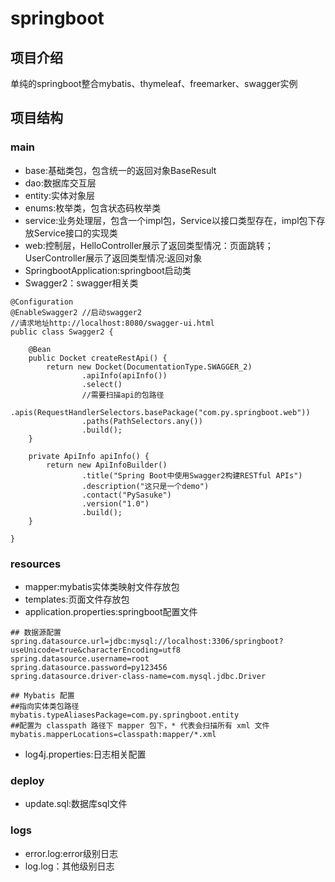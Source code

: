 # springboot
## 项目介绍
单纯的springboot整合mybatis、thymeleaf、freemarker、swagger实例
## 项目结构
### main
- base:基础类包，包含统一的返回对象BaseResult
- dao:数据库交互层
- entity:实体对象层
- enums:枚举类，包含状态码枚举类
- service:业务处理层，包含一个impl包，Service以接口类型存在，impl包下存放Service接口的实现类
- web:控制层，HelloController展示了返回类型情况：页面跳转；UserController展示了返回类型情况:返回对象  
- SpringbootApplication:springboot启动类
- Swagger2：swagger相关类
```
@Configuration
@EnableSwagger2 //启动swagger2
//请求地址http://localhost:8080/swagger-ui.html
public class Swagger2 {

    @Bean
    public Docket createRestApi() {
        return new Docket(DocumentationType.SWAGGER_2)
                .apiInfo(apiInfo())
                .select()
                //需要扫描api的包路径
                .apis(RequestHandlerSelectors.basePackage("com.py.springboot.web"))
                .paths(PathSelectors.any())
                .build();
    }

    private ApiInfo apiInfo() {
        return new ApiInfoBuilder()
                .title("Spring Boot中使用Swagger2构建RESTful APIs")
                .description("这只是一个demo")
                .contact("PySasuke")
                .version("1.0")
                .build();
    }

}
```
### resources
- mapper:mybatis实体类映射文件存放包
- templates:页面文件存放包
- application.properties:springboot配置文件
```
## 数据源配置
spring.datasource.url=jdbc:mysql://localhost:3306/springboot?useUnicode=true&characterEncoding=utf8
spring.datasource.username=root
spring.datasource.password=py123456
spring.datasource.driver-class-name=com.mysql.jdbc.Driver

## Mybatis 配置
##指向实体类包路径
mybatis.typeAliasesPackage=com.py.springboot.entity
##配置为 classpath 路径下 mapper 包下，* 代表会扫描所有 xml 文件
mybatis.mapperLocations=classpath:mapper/*.xml
```
- log4j.properties:日志相关配置
### deploy
- update.sql:数据库sql文件
### logs
- error.log:error级别日志
- log.log：其他级别日志
  

  

  


